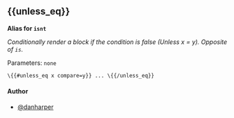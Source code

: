 ## \{{unless_eq}}

**Alias for `isnt`**

_Conditionally render a block if the condition is false (Unless x = y). Opposite of `is`._

Parameters: `none`

```handlebars
\{{#unless_eq x compare=y}} ... \{{/unless_eq}}
```
#### Author

+ [@danharper](http://github.com/danharper)